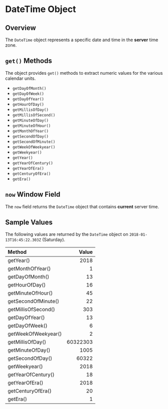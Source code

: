# DateTime Object

## Overview

The `DateTime` object represents a specific date and time in the **server** time zone.

## `get()` Methods

The object provides `get()` methods to extract numeric values for the various calendar units.

* `getDayOfMonth()`
* `getDayOfWeek()`
* `getDayOfYear()`
* `getHourOfDay()`
* `getMillisOfDay()`
* `getMillisOfSecond()`
* `getMinuteOfDay()`
* `getMinuteOfHour()`
* `getMonthOfYear()`
* `getSecondOfDay()`
* `getSecondOfMinute()`
* `getWeekOfWeekyear()`
* `getWeekyear()`
* `getYear()`
* `getYearOfCentury()`
* `getYearOfEra()`
* `getCenturyOfEra()`
* `getEra()`

## `now` Window Field

The `now` field returns the `DateTime` object that contains **current** server time. 

## Sample Values 

The following values are returned by the `DateTime` object on `2018-01-13T16:45:22.303Z` (Saturday).

|**Method**| **Value** |
|:---|---:|
|getYear()|2018|
|getMonthOfYear()|1|
|getDayOfMonth()|13|
|getHourOfDay()|16|
|getMinuteOfHour()|45|
|getSecondOfMinute()|22|
|getMillisOfSecond()|303|
|getDayOfYear()|13|
|getDayOfWeek()|6|
|getWeekOfWeekyear()|2|
|getMillisOfDay()|60322303|
|getMinuteOfDay()|1005|
|getSecondOfDay()|60322|
|getWeekyear()|2018|
|getYearOfCentury()|18|
|getYearOfEra()|2018|
|getCenturyOfEra()|20|
|getEra()|1|
